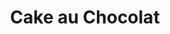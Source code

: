 ---
layout: recette
categories: [recettes]
hidden: true
lang: fr
title: Cake au Chocolat
type: sucre
ingredients: 
  - nom: oeufs 
    qte: 4
  - nom: sucre glace
    qte: 100
    unite: gr
  - nom: farine
    qte: 60
    unite: gr  
  - nom: beurre
    qte: 80
    unite: gr
  - nom: chocolat noir 
    qte: 200
    unite: gr
  - nom: levure
    qte: 5
    unite: gr
preconditions:
  - Les oeufs doivent être à température ambiante
  - Préchauffer le four à 180°C
etapes:
  - label: Préparation
    details:
      - Faire fondre le chocolat avec le beurre
      - Battre au fouet les oeufs avec le sucre
      - Tamiser la farine et la levure sur la préparation
      - Mélanger
      - Ajouter le chocolat
      - Beurrer et fariner le moule puis y ajouter la préparation
cuissonMinutes: 30
cuisson: 
  - Cuire 30 minutes à 180°C
  - Vérifier que le cake est cuit avec la pointe d'un couteau
---